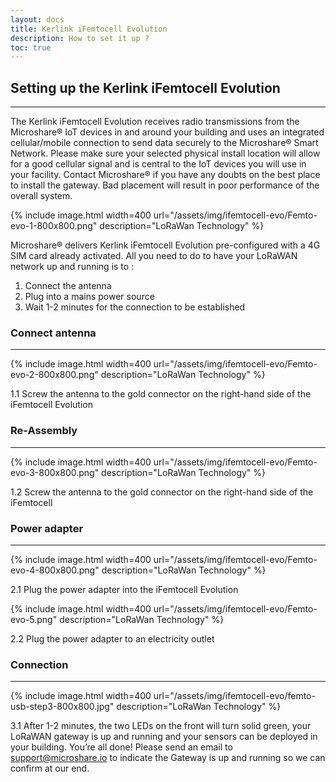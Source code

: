 ```yaml
---
layout: docs
title: Kerlink iFemtocell Evolution
description: How to set it up ?
toc: true
---
```


## Setting up the Kerlink iFemtocell Evolution
---------------------------------------

The Kerlink iFemtocell Evolution receives radio transmissions from the Microshare® IoT devices in and around your building and uses an integrated cellular/mobile connection to send data securely to the Microshare® Smart Network.
Please make sure your selected physical install location will allow for a good cellular signal and is central to the IoT devices you will use in your facility. Contact Microshare® if you have any doubts on the best place to install the gateway. Bad placement will result in poor performance of the overall system.

{% include image.html width=400 url="/assets/img/ifemtocell-evo/Femto-evo-1-800x800.png" description="LoRaWan Technology" %}

Microshare® delivers Kerlink iFemtocell Evolution pre-configured with a 4G SIM card already activated. All you need to do to have your LoRaWAN network up and running is to :
1. Connect the antenna
2. Plug into a mains power source
3. Wait 1-2 minutes for the connection to be established




### Connect antenna
---------------------------------------
{% include image.html width=400 url="/assets/img/ifemtocell-evo/Femto-evo-2-800x800.png" description="LoRaWan Technology" %}

1.1
Screw the antenna to the gold connector on the right-hand side of the iFemtocell Evolution




### Re-Assembly
---------------------------------------

{% include image.html width=400 url="/assets/img/ifemtocell-evo/Femto-evo-3-800x800.png" description="LoRaWan Technology" %}

1.2
Screw the antenna to the gold connector on the right-hand side of the iFemtocell




### Power adapter
---------------------------------------

{% include image.html width=400 url="/assets/img/ifemtocell-evo/Femto-evo-4-800x800.png" description="LoRaWan Technology" %}

2.1
Plug the power adapter into the iFemtocell Evolution


{% include image.html width=400 url="/assets/img/ifemtocell-evo/Femto-evo-5.png" description="LoRaWan Technology" %}

2.2
Plug the power adapter to an electricity outlet




### Connection
---------------------------------------

{% include image.html width=400 url="/assets/img/ifemtocell-evo/femto-usb-step3-800x800.jpg" description="LoRaWan Technology" %}




3.1
After 1-2 minutes, the two LEDs on the front will turn solid green, your LoRaWAN gateway is up and running and your sensors can be deployed in your building.
You’re all done! Please send an email to support@microshare.io to indicate the Gateway is up and running so we can confirm at our end.
